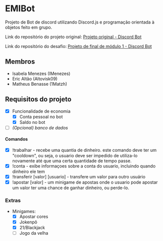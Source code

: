 # EMIBot
Projeto de Bot de discord utilizando Discord.js e programação orientada à objetos feito em grupo.

Link do repositório do projeto original: [Projeto original - Discord Bot](https://github.com/IMenezes-GH/EMIBot) 

Link do repositório do desafio: [Projeto de final de módulo 1 - Discord Bot](https://github.com/timotejroiko/turma-1033/tree/main/projeto%201) 

## Membros

- Isabela Menezes (IMenezes)
- Eric Altão (Altovisk09)
- Matheus Benasse (1Matzh)


## Requisitos do projeto

- [x] Funcionalidade de economia
    - [x] Conta pessoal no bot
    - [x] Saldo no bot

- [ ] *(Opcional) banco de dados*
 
#### Comandos

- [x] !trabalhar - recebe uma quantia de dinheiro. este comando deve ter um "cooldown", ou seja, o usuario deve ser impedido de utiliza-lo novamente até que uma certa quantidade de tempo passe.
- [x] !conta - exibe informaçoes sobre a conta do usuario, incluindo quando dinheiro ele tem
- [x] !transferir [valor] [usuario] - transfere um valor para outro usuário
- [x] !apostar [valor] - um minigame de apostas onde o usuario pode apostar um valor ter uma chance de ganhar dinheiro, ou perde-lo.

### Extras

- Minigames:
    - [x] Apostar cores
    - [x] Jokenpô
    - [x] 21/Blackjack
    - [ ] Jogo da velha